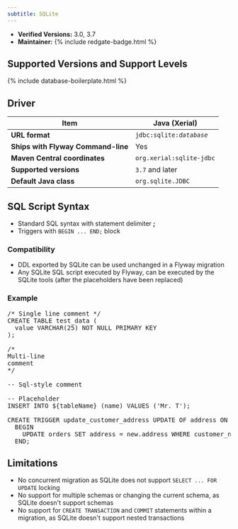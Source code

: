 ```yaml
---
subtitle: SQLite
---
```


- **Verified Versions:** 3.0, 3.7
- **Maintainer:** {% include redgate-badge.html %}

## Supported Versions and Support Levels

{% include database-boilerplate.html %}

## Driver

| Item                               | Java (Xerial)                            |
|------------------------------------|------------------------------------------|
| **URL format**                     | <code>jdbc:sqlite:<i>database</i></code> |
| **Ships with Flyway Command-line** | Yes                                      |
| **Maven Central coordinates**      | `org.xerial:sqlite-jdbc`                 |
| **Supported versions**             | `3.7` and later                          |
| **Default Java class**             | `org.sqlite.JDBC`                        |

## SQL Script Syntax

- Standard SQL syntax with statement delimiter **;**
- Triggers with `BEGIN ... END;` block

### Compatibility

- DDL exported by SQLite can be used unchanged in a Flyway migration
- Any SQLite SQL script executed by Flyway, can be executed by the SQLite tools (after the placeholders have been replaced)

### Example

<pre class="prettyprint">/* Single line comment */
CREATE TABLE test_data (
  value VARCHAR(25) NOT NULL PRIMARY KEY
);

/*
Multi-line
comment
*/

-- Sql-style comment

-- Placeholder
INSERT INTO ${tableName} (name) VALUES ('Mr. T');

CREATE TRIGGER update_customer_address UPDATE OF address ON customers
  BEGIN
    UPDATE orders SET address = new.address WHERE customer_name = old.name;
  END;</pre>

## Limitations

- No concurrent migration as SQLite does not support `SELECT ... FOR UPDATE` locking
- No support for multiple schemas or changing the current schema, as SQLite doesn't support schemas
- No support for `CREATE TRANSACTION` and `COMMIT` statements within a migration, as SQLite doesn't support nested transactions
